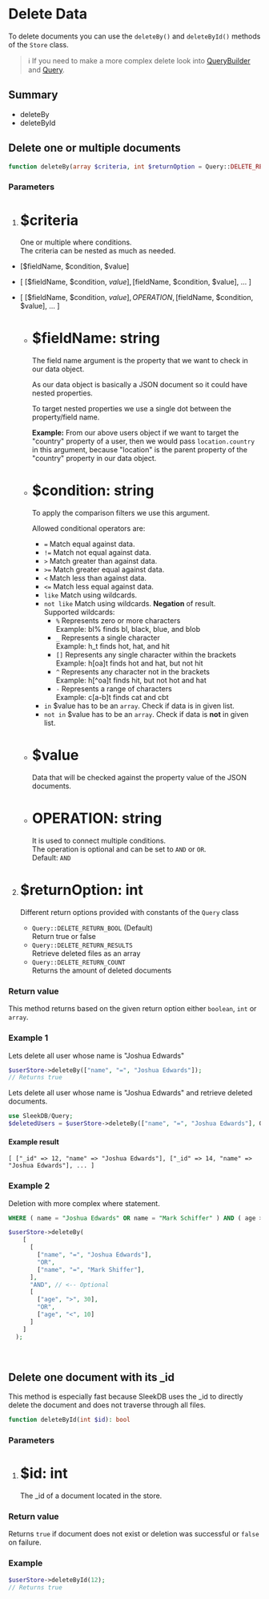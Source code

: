 <!--METADATA
{
    "title": "Delete Data",
    "url": "delete-data",
    "icon": "trash"
}
!METADATA-->

# Delete Data

To delete documents you can use the `deleteBy()` and `deleteById()` methods of the `Store` class.

> ℹ️ If you need to make a more complex delete look into <a class="gotoblock" href="/#/query-builder">QueryBuilder</a> and <a class="gotoblock" href="#/query">Query</a>.

## Summary

- deleteBy
- deleteById

## Delete one or multiple documents

```php
function deleteBy(array $criteria, int $returnOption = Query::DELETE_RETURN_BOOL): array|bool|int
```

### Parameters

1. # $criteria
   One or multiple where conditions.<br/>
   The criteria can be nested as much as needed.

- [$fieldName, $condition, $value]
- [ [$fieldName, $condition, $value], [$fieldName, $condition, $value], ... ]
- [ [$fieldName, $condition, $value], OPERATION ,[$fieldName, $condition, $value], ... ]

  - # $fieldName: string

      The field name argument is the property that we want to check in our data object.

      As our data object is basically a JSON document so it could have nested properties.

      To target nested properties we use a single dot between the property/field name.

      **Example:** From our above users object if we want to target the "country" property of a user, then we would pass `location.country` in this argument, because "location" is the parent property of the "country" property in our data object.

  - # $condition: string

      To apply the comparison filters we use this argument.

      Allowed conditional operators are:

      - `=` Match equal against data.
      - `!=` Match not equal against data.
      - `>` Match greater than against data.
      - `>=` Match greater equal against data.
      - `<` Match less than against data.
      - `<=` Match less equal against data.
      - `like` Match using wildcards.
      - `not like` Match using wildcards. **Negation** of result.<br/>
        Supported wildcards:
          - `%` Represents zero or more characters<br/>
            Example: bl% finds bl, black, blue, and blob
          - `_` Represents a single character<br/>
            Example: h_t finds hot, hat, and hit
          - `[]` Represents any single character within the brackets<br/>
            Example: h[oa]t finds hot and hat, but not hit
          - `^` Represents any character not in the brackets<br/>
            Example: h[^oa]t finds hit, but not hot and hat
          - `-` Represents a range of characters<br/>
            Example: c[a-b]t finds cat and cbt
      - `in` $value has to be an `array`. Check if data is in given list. 
      - `not in` $value has to be an `array`. Check if data is **not** in given list. 

  - # $value
      Data that will be checked against the property value of the JSON documents.

  - # OPERATION: string
    It is used to connect multiple conditions.<br/>
    The operation is optional and can be set to `AND` or `OR`.<br/>
    Default: `AND`

2. # $returnOption: int
   Different return options provided with constants of the `Query` class


    * `Query::DELETE_RETURN_BOOL` (Default)<br/>Return true or false
    * `Query::DELETE_RETURN_RESULTS`<br/>Retrieve deleted files as an array
    * `Query::DELETE_RETURN_COUNT`<br/>Returns the amount of deleted documents

### Return value

This method returns based on the given return option either `boolean`, `int` or `array`.

### Example 1

Lets delete all user whose name is "Joshua Edwards"

```php
$userStore->deleteBy(["name", "=", "Joshua Edwards"]);
// Returns true
```

Lets delete all user whose name is "Joshua Edwards" and retrieve deleted documents.

```php
use SleekDB/Query;
$deletedUsers = $userStore->deleteBy(["name", "=", "Joshua Edwards"], Query::DELETE_RETURN_RESULTS);
```

#### Example result

```
[ ["_id" => 12, "name" => "Joshua Edwards"], ["_id" => 14, "name" => "Joshua Edwards"], ... ]
```

### Example 2

Deletion with more complex where statement.

```sql
WHERE ( name = "Joshua Edwards" OR name = "Mark Schiffer" ) AND ( age > 30 OR age < 10 )
```

```php
$userStore->deleteBy(
    [
      [
        ["name", "=", "Joshua Edwards"],
        "OR",
        ["name", "=", "Mark Shiffer"],
      ],
      "AND", // <-- Optional
      [
        ["age", ">", 30],
        "OR",
        ["age", "<", 10]
      ]
    ]
  );
```

<br/>

## Delete one document with its \_id

This method is especially fast because SleekDB uses the \_id to directly delete the document and does not traverse through all files.

```php
function deleteById(int $id): bool
```

### Parameters

1. # $id: int
   The \_id of a document located in the store.

### Return value

Returns `true` if document does not exist or deletion was successful or `false` on failure.

### Example

```php
$userStore->deleteById(12);
// Returns true
```
